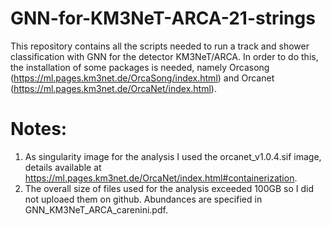 # GNN-for-KM3NeT-ARCA-21-strings
This repository contains all the scripts needed to run a track and shower classification with GNN for the detector KM3NeT/ARCA. In order to do this, the installation of some packages is needed, namely Orcasong (https://ml.pages.km3net.de/OrcaSong/index.html) and Orcanet (https://ml.pages.km3net.de/OrcaNet/index.html). 

# Notes:

1. As singularity image for the analysis I used the orcanet_v1.0.4.sif image, details available at https://ml.pages.km3net.de/OrcaNet/index.html#containerization.
2. The overall size of files used for the analysis exceeded 100GB so I did not uploaed them on github. Abundances are specified in GNN_KM3NeT_ARCA_carenini.pdf. 
